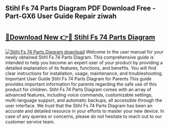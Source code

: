 ## Stihl Fs 74 Parts Diagram PDF Download Free - Part-GX6 User Guide Repair ziwah

# <h2><a href="http://dfjjia.blite.top/?on=Stihl+Fs+74+Parts+Diagram">🔗Download New 👉🔴 Stihl Fs 74 Parts Diagram</a></h2>

[![Stihl Fs 74 Parts Diagram download](https://i.imgur.com/lujVjoI.png)](http://dfjjia.blite.top/?on=Stihl+Fs+74+Parts+Diagram)
Welcome to the user manual for your newly obtained Stihl Fs 74 Parts Diagram. This comprehensive guide is intended to help you become an expert user of your product by providing a detailed explanation of its features, functions, and benefits. You will find clear instructions for installation, usage, maintenance, and troubleshooting. Important User Guide Stihl Fs 74 Parts Diagram for Parents This guide provides important information for parents regarding the safe use of this product for children. Stihl Fs 74 Parts Diagram comes with an array of advanced features, including voice commands, customizable settings, multi-language support, and automatic backups, all accessible through the user interface. We trust that the Stihl Fs 74 Parts Diagram has been an accurate and detailed resource in your efforts to master your new device. In case of any queries or concerns, please do not hesitate to reach out to our customer service team.
